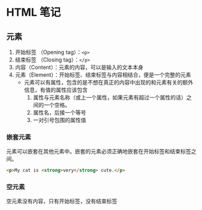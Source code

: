 # HTML 笔记

## 元素

1. 开始标签 （Opening tag）：`<p>`
2. 结束标签 （Closing tag）：`</p>`
3. 内容（Content）：元素的内容，可以是输入的文本本身
4. 元素（Element）：开始标签、结束标签与内容相结合，便是一个完整的元素
   - 元素可以有属性，包含的是不想在真正的内容中出现的和元素有关的额外信息，有值的属性应该包含
     1. 属性与元素名称（或上一个属性，如果元素有超过一个属性的话）之间的一个空格。
     2. 属性名，后接一个等号
     3. 一对引号包围的属性值

### 嵌套元素

元素可以嵌套在其他元素中。嵌套的元素必须正确地嵌套在开始标签和结束标签之间。

```html
<p>My cat is <strong>very</strong> cute.</p>
```

### 空元素

空元素没有内容，只有开始标签，没有结束标签

```html

```
